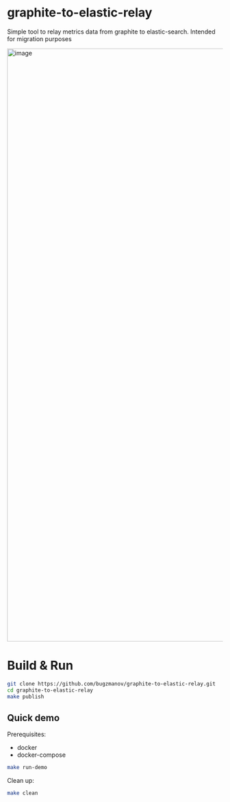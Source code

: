 # graphite-to-elastic-relay
Simple tool to relay metrics data from graphite to elastic-search. Intended for migration purposes

<img width="1384" alt="image" src="https://user-images.githubusercontent.com/502482/84321131-a86a0b00-ab40-11ea-9c8d-0a7d1cf222ee.png">

# Build & Run 

```bash
git clone https://github.com/bugzmanov/graphite-to-elastic-relay.git
cd graphite-to-elastic-relay
make publish
```

## Quick demo

Prerequisites:
- docker
- docker-compose 

```bash
make run-demo
```

Clean up: 
```bash 
make clean
```
